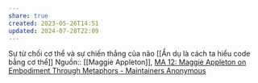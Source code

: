 ```yaml
---
share: true
created: 2023-05-26T14:51
updated: 2024-07-28T22:09
---
```

Sự từ chối cơ thể và sự chiến thắng của não
[[Ẩn dụ là cách ta hiểu code bằng cơ thể]]
Nguồn:: [[Maggie Appleton]], [MA 12: Maggie Appleton on Embodiment Through Metaphors - Maintainers Anonymous](https://maintainersanonymous.com/metaphor/#t=01:04)
